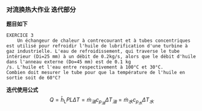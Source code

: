 ### 对流换热大作业 迭代部分

**题目如下**

```
EXERCICE 3
	Un échangeur de chaleur à contrecourant et à tubes concentriques est utilisé pour refroidir l'huile de lubrification d'une turbine à gaz industrielle. L'eau de refroidissement, qui traverse le tube intérieur (Di=25 mm) à un débit de 0.2kg/s, alors que le débit d'huile dans l'anneau externe (Do=45 mm) est de 0.1 kg
/s. L'huile et l'eau entre respectivement à 100°C et 30°C.
Combien doit mesurer le tube pour que la température de l'huile en sortie soit de 60°C?
```

**迭代使用公式**
$$
Q = \bar{h}_{\text{L}}{PL\Delta T} = \dot{m}_{油}c_{p_{油}}\Delta T_{油} = \dot{m}_{水}c_{p_{水}}\Delta T_{水}
$$
